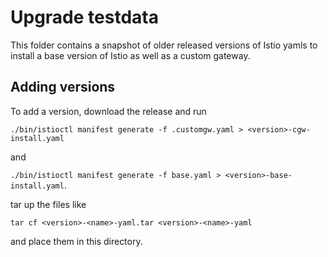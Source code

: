# Upgrade testdata

This folder contains a snapshot of older released versions of Istio yamls to install a base version of
Istio as well as a custom gateway.

## Adding versions

To add a version, download the release and run

`./bin/istioctl manifest generate -f .customgw.yaml > <version>-cgw-install.yaml`

and

`./bin/istioctl manifest generate -f base.yaml > <version>-base-install.yaml`.

tar up the files like

`tar cf <version>-<name>-yaml.tar <version>-<name>-yaml`

and place them in this directory.
